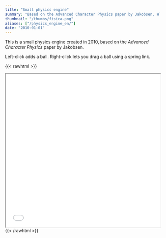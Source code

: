 ```yaml
---
title: "Small physics engine"
summary: "Based on the Advanced Character Physics paper by Jakobsen. HTML5 and Javascript based, supports only circles."
thumbnail: "/thumbs/fisica.png"
aliases: ["/physics_engine_en/"]
date: "2010-01-01"
---
```

	
This is a small physics engine created in 2010, based on the *Advanced Character Physics* paper by Jakobsen.

Left-click adds a ball. Right-click lets you drag a ball using a spring link.

{{< rawhtml >}}
<iframe src="/inc/spe/index.html" style="width:100%;height:500px;"></iframe>
{{< /rawhtml >}}


